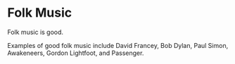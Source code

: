 Folk Music
==========

Folk music is good. 

Examples of good folk music include David Francey, Bob Dylan, Paul Simon, Awakeneers, Gordon Lightfoot, and Passenger.